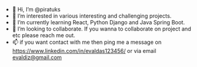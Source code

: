 - 👋 Hi, I’m @piratuks
- 👀 I’m interested in various interesting and challenging projects.
- 🌱 I’m currently learning React, Python Django and Java Spring Boot.
- 💞️ I’m looking to collaborate. If you wanna to collaborate on project and etc please reach me out.
- 📫 if you want contact with me then ping me a message on https://www.linkedin.com/in/evaldas123456/ or via email evaldiz@gmail.com

<!---
piratuks/piratuks is a ✨ special ✨ repository because its `README.md` (this file) appears on your GitHub profile.
You can click the Preview link to take a look at your changes.
--->
